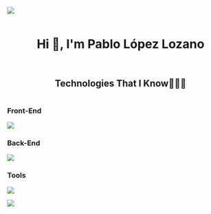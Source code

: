<img src="https://user-images.githubusercontent.com/73097560/115834477-dbab4500-a447-11eb-908a-139a6edaec5c.gif">

<div id="user-content-toc">
  <ul align="center">
    <summary><h1 style="display: inline-block">Hi 👋, I'm Pablo López Lozano</h1></summary>
  </ul>
</div>


  
<!--h1 without bottom border-->
<div id="user-content-toc">
  <ul align="center">
    <summary><h2 style="display: inline-block">Technologies That I Know👨🏻‍💻</h2></summary>
  </ul>
</div>
<!--tech stack icons-->
<p align="center">
  <h3>Front-End</h3>
  <a href="https://skillicons.dev">
    <img src="https://skillicons.dev/icons?i=js,vue,react,angular,html,css,bootstrap,sass" />
  </a>
</p>

<p align="center">
  <h3>Back-End</h3>
  <a href="https://skillicons.dev">
    <img src="https://skillicons.dev/icons?i=java,kotlin,php,laravel,symfony,mysql,mongodb" />
  </a>
</p>

<p align="center">
  <h3>Tools</h3>
  <a href="https://skillicons.dev">
    <img src="https://skillicons.dev/icons?i=git,github,nodejs,firebase,javafx,docker" />
  </a>
</p>


<img src="https://user-images.githubusercontent.com/73097560/115834477-dbab4500-a447-11eb-908a-139a6edaec5c.gif">
